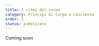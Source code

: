 ```yaml
---
title: I ritmi del corpo
category: Principi di Corpo e Coscienza
order: 2
status: pubblicato
---
```


Coming soon